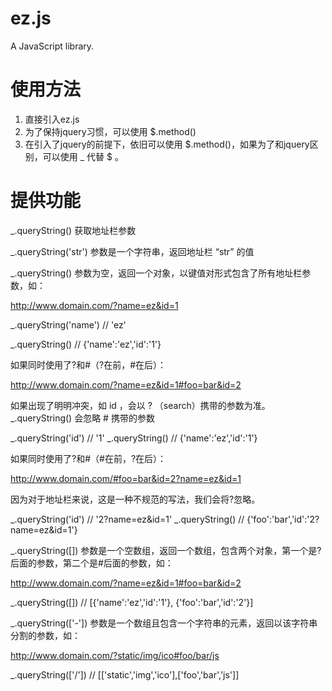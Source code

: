 # ez.js
A JavaScript library.

# 使用方法

1. 直接引入ez.js
2. 为了保持jquery习惯，可以使用 $.method() 
3. 在引入了jquery的前提下，依旧可以使用 $.method()，如果为了和jquery区别，可以使用 \_ 代替 $ 。

# 提供功能

\_.queryString() 获取地址栏参数

\_.queryString('str') 参数是一个字符串，返回地址栏 “str” 的值

\_.queryString() 参数为空，返回一个对象，以键值对形式包含了所有地址栏参数，如：

http://www.domain.com/?name=ez&id=1

\_.queryString('name') // 'ez'

\_.queryString() // {'name':'ez','id':'1'}

如果同时使用了?和#（?在前，#在后）：

http://www.domain.com/?name=ez&id=1#foo=bar&id=2

如果出现了明明冲突，如 id ，会以 ? （search）携带的参数为准。 \_.queryString() 会忽略 # 携带的参数

\_.queryString('id') // '1'
\_.queryString() // {'name':'ez','id':'1'}

如果同时使用了?和#（#在前，?在后）：

http://www.domain.com/#foo=bar&id=2?name=ez&id=1

因为对于地址栏来说，这是一种不规范的写法，我们会将?忽略。

\_.queryString('id') // '2?name=ez&id=1'
\_.queryString() // {'foo':'bar','id':'2?name=ez&id=1'}

\_.queryString([]) 参数是一个空数组，返回一个数组，包含两个对象，第一个是?后面的参数，第二个是#后面的参数，如：

http://www.domain.com/?name=ez&id=1#foo=bar&id=2

\_.queryString([]) // [{'name':'ez','id':'1'}, {'foo':'bar','id':'2'}]

\_.queryString(['-']) 参数是一个数组且包含一个字符串的元素，返回以该字符串分割的参数，如：

http://www.domain.com/?static/img/ico#foo/bar/js

\_.queryString(['/']) // [['static','img','ico'],['foo','bar','js']]


